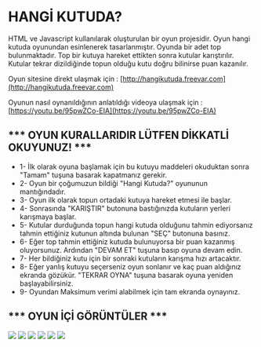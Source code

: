 # HANGİ KUTUDA? 
HTML ve Javascript kullanılarak oluşturulan bir oyun projesidir. Oyun hangi kutuda oyunundan esinlenerek tasarlanmıştır. Oyunda bir adet top bulunmaktadır. Top bir kutuya hareket ettikten sonra kutular karıştırılır. Kutular tekrar dizildiğinde topun olduğu kutu doğru bilinirse puan kazanılır.

Oyun sitesine direkt ulaşmak için : [http://hangikutuda.freevar.com](http://hangikutuda.freevar.com)

Oyunun nasıl oynanıldığının anlatıldığı videoya ulaşmak için : [https://youtu.be/95pwZCo-EIA](https://youtu.be/95pwZCo-EIA)

## *** OYUN KURALLARIDIR LÜTFEN DİKKATLİ OKUYUNUZ! ***
- 1- İlk olarak oyuna başlamak için bu kutuyu maddeleri okuduktan sonra "Tamam" tuşuna basarak kapatmanız gerekir.
- 2- Oyun bir çoğumuzun bildiği "Hangi Kutuda?" oyununun mantığındadır.
- 3- Oyun ilk olarak topun ortadaki kutuya hareket etmesi ile başlar.
- 4- Sonrasında "KARIŞTIR" butonuna bastığınızda kutuların yerleri karışmaya başlar.
- 5- Kutular durduğunda topun hangi kutuda olduğunu tahmin ediyorsanız tahmin ettiğiniz kutunun altında bulunan "SEÇ" butonuna basınız.
- 6- Eğer top tahmin ettiğiniz kutuda bulunuyorsa bir puan kazanmış oluyorsunuz. Ardından "DEVAM ET" tuşuna basıp oyuna devam edin.
- 7- Her bildiğiniz kutu için bir sonraki kutuların karışma hızı artacaktır.
- 8- Eğer yanlış kutuyu seçerseniz oyun sonlanır ve kaç puan aldığınız ekranda gözükür. "TEKRAR OYNA" tuşuna basarak oyuna yeniden başlayabilirsiniz.
- 9- Oyundan Maksimum verimi alabilmek için tam ekranda oynayınız.

## *** OYUN İÇİ GÖRÜNTÜLER ***

![](https://i.hizliresim.com/cy2wqm1.png)
![](https://i.hizliresim.com/qny1dkf.png)
![](https://i.hizliresim.com/cxscrax.png)
![](https://i.hizliresim.com/kmy9xqe.png)
![](https://i.hizliresim.com/tgso9sx.png)
![](https://i.hizliresim.com/fhy9dsm.png)
